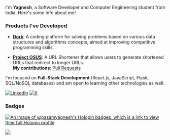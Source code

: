 
I'm **Yagnesh**, a Software Developer and Computer Engineering student from India. Here's some info about me!


### Products I've Developed

- [**Dork**](https://dork-application.vercel.app/): A coding platform for solving problems based on various data structures and algorithms concepts, aimed at improving competitive programming skills.

- [**Project OSUS**](https://project-osus.vercel.app/): A URL Shortener that allows users to generate shortened URLs that redirect to longer URLs.  
  **My contributions**: [Pull Requests](https://github.com/harshithtunuguntla/project-osus/pulls?q=is%3Apr+is%3Aclosed+author%3Apasamyagnesh)



I'm focused on **Full-Stack Development** (React.js, JavaScript, Flask, SQL/NoSQL databases) and am open to learning other technologies as well.

[![LinkedIn](https://img.shields.io/badge/LinkedIn-%230077B5.svg?logo=linkedin&logoColor=white)](https://linkedin.com/in/yagneshpasam) 
[![X](https://img.shields.io/badge/X-black.svg?logo=X&logoColor=white)](https://x.com/yagneshpasam)


### Badges

[![An image of @pasamyagnesh's Holopin badges, which is a link to view their full Holopin profile](https://holopin.me/pasamyagnesh)](https://holopin.io/@pasamyagnesh)



[![](https://visitcount.itsvg.in/api?id=pasamyagnesh&icon=0&color=3)](https://visitcount.itsvg.in)

<!-- Proudly created with GPRM ( https://gprm.itsvg.in ) -->
